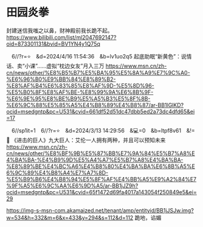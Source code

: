# 田园炎拳

封建迷信我嗤之以鼻，财神殿前我长跪不起。
https://www.bilibili.com/list/ml2047692147?oid=873301131&bvid=BV1YN4y1Q75q

　6//?r=⭐　&d=2024/4/16 11:54:36　&b=lv1uo2q5
起底助眠“新黄色”：说情话、卖“小课”……虚拟“枕边女友”月入三万
https://www.msn.cn/zh-cn/news/other/%E8%B5%B7%E5%BA%95%E5%8A%A9%E7%9C%A0-%E6%96%B0%E9%BB%84%E8%89%B2-%E8%AF%B4%E6%83%85%E8%AF%9D-%E5%8D%96-%E5%B0%8F%E8%AF%BE-%E8%99%9A%E6%8B%9F-%E6%9E%95%E8%BE%B9%E5%A5%B3%E5%8F%8B-%E6%9C%88%E5%85%A5%E4%B8%89%E4%B8%87/ar-BB1lGlKD?ocid=msedgntp&pc=U531&cvid=661df52d51dc47dbb5ed2a73dc4dfd65&ei=17

　6//sp1it=1　6//?r=⭐　&d=2024/3/13 14:29:56　&💻=0　&b=ltpf8v61　&!=🌸
《进击的巨人》九大巨人：艾伦一人拥有两种，并且可以预知未来
https://www.msn.cn/zh-cn/news/other/%E8%BF%9B%E5%87%BB%E7%9A%84%E5%B7%A8%E4%BA%BA-%E4%B9%9D%E5%A4%A7%E5%B7%A8%E4%BA%BA-%E8%89%BE%E4%BC%A6%E4%B8%80%E4%BA%BA%E6%8B%A5%E6%9C%89%E4%B8%A4%E7%A7%8D-%E5%B9%B6%E4%B8%94%E5%8F%AF%E4%BB%A5%E9%A2%84%E7%9F%A5%E6%9C%AA%E6%9D%A5/ar-BB1jJZ9h?ocid=msedgntp&pc=U531&cvid=65f1472d69fa4017a143054f250849e5&ei=29

https://img-s-msn-com.akamaized.net/tenant/amp/entityid/BB1jJSJw.img?w=534&h=332&m=6&x=433&y=294&s=112&d=112
跪地，谄媚
